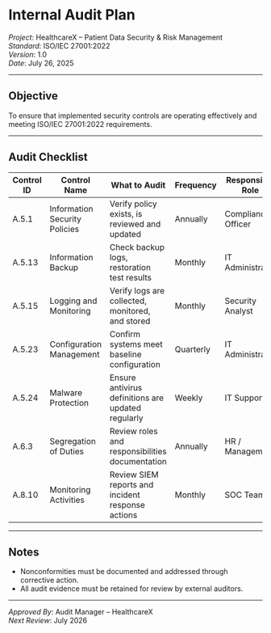 # Internal Audit Plan  
*Project*: HealthcareX – Patient Data Security & Risk Management  
*Standard*: ISO/IEC 27001:2022  
*Version*: 1.0  
*Date*: July 26, 2025

---

## Objective  
To ensure that implemented security controls are operating effectively and meeting ISO/IEC 27001:2022 requirements.

---

## Audit Checklist

| Control ID | Control Name                     | What to Audit                                      | Frequency | Responsible Role      |
|------------|----------------------------------|----------------------------------------------------|-----------|-----------------------|
| A.5.1      | Information Security Policies    | Verify policy exists, is reviewed and updated      | Annually  | Compliance Officer    |
| A.5.13     | Information Backup               | Check backup logs, restoration test results        | Monthly   | IT Administrator      |
| A.5.15     | Logging and Monitoring           | Verify logs are collected, monitored, and stored   | Monthly   | Security Analyst      |
| A.5.23     | Configuration Management         | Confirm systems meet baseline configuration        | Quarterly | IT Administrator      |
| A.5.24     | Malware Protection               | Ensure antivirus definitions are updated regularly | Weekly    | IT Support            |
| A.6.3      | Segregation of Duties            | Review roles and responsibilities documentation    | Annually  | HR / Management       |
| A.8.10     | Monitoring Activities            | Review SIEM reports and incident response actions  | Monthly   | SOC Team              |

---

## Notes  
- Nonconformities must be documented and addressed through corrective action.  
- All audit evidence must be retained for review by external auditors.

---

*Approved By*: Audit Manager – HealthcareX  
*Next Review*: July 2026
